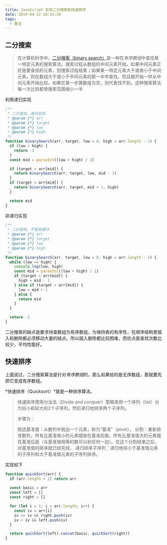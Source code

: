 ```yaml
---
title: JavaScript 实现二分搜索和快速排序
date: 2019-04-22 16:33:39
tags:
  - 算法
---
```


## 二分搜索

> 在计算机科学中，[二分搜索（binary search）](https://zh.wikipedia.org/wiki/%E4%BA%8C%E5%88%86%E6%90%9C%E7%B4%A2%E7%AE%97%E6%B3%95)是一种在*有序数组*中查找某一特定元素的搜索算法。搜索过程从数组的中间元素开始，如果中间元素正好是要查找的元素，则搜索过程结束；如果某一特定元素大于或者小于中间元素，则在数组大于或小于中间元素的那一半中查找，而且跟开始一样从中间元素开始比较。如果在某一步骤数组为空，则代表找不到。这种搜索算法每一次比较都使搜索范围缩小一半

利用递归实现

```javascript
/**
 * 二分查找，递归实现
 * @param {*} arr 
 * @param {*} target 
 * @param {*} low 
 * @param {*} high 
 */
function binarySearch(arr, target, low = 0, high = arr.length - 1) {
  if (low > high) {
    return -1
  }
  const mid = parseInt((low + high) / 2)

  if (target < arr[mid]) {
    return binarySearch(arr, target, low, mid - 1)
  }
  if (target > arr[mid]) {
    return binarySearch(arr, target, mid + 1, high)
  }

  return mid
}
```

非递归实现

```javascript
/**
 * 二分查找，不使用递归
 * @param {*} arr 
 * @param {*} target 
 * @param {*} low 
 * @param {*} high 
 */
function binarySearch(arr, target, low = 0, high = arr.length - 1) {
  while (low <= high) {
    console.log(low, high)
    const mid = parseInt((low + high) / 2)
    if (target < arr[mid]) {
      high = mid - 1
    } else if (target > arr[mid]) {
      low = mid + 1
    } else {
      return mid
    }
  }

  return -1
}
```

二分搜索的缺点是要求待查数组为有序数组，为保持表的有序性，在顺序结构里插入和删除都必须移动大量的结点，所以插入删除都比较困难，而优点是查找次数比较少，平均性能好。

## 快速排序

上面说过，二分搜索算法是针对*有序数组*的，那么如果给的是无序数组，那就要先把它变成有序数组。

*快速排序（Quicksort）*就是一种排序算法。

> 快速排序使用分治法（Divide and conquer）策略来把一个序列（list）分为较小和较大的2个子序列，然后递归地排序两个子序列。
>
> 步骤为：
>
> 挑选基准值：从数列中挑出一个元素，称为“基准”（pivot），
> 分割：重新排序数列，所有比基准值小的元素摆放在基准前面，所有比基准值大的元素摆在基准后面（与基准值相等的数可以到任何一边）。在这个分割结束之后，对基准值的排序就已经完成，
> 递归排序子序列：递归地将小于基准值元素的子序列和大于基准值元素的子序列排序。

实现如下

```javascript
function quickSort(arr) {
  if (arr.length < 2) return arr
  
  const basic = arr
  const left = []
  const right = []

  for (let i = 1; i < arr.length; i++) {
    const iv = arr[i]
    iv >= iv && right.push(iv)
    iv < iv && left.push(iv)
  }

  return quickSort(left).concat(basic, quickSort(right))
}
```